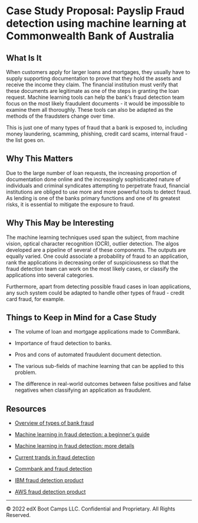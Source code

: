 # Case Study Proposal: Payslip Fraud detection using machine learning at Commonwealth Bank of Australia

## What Is It

When customers apply for larger loans and mortgages, they usually have to supply supporting documentation to prove that they hold the assets and receive the income they claim. The financial institution must verify that these documents are legitimate as one of the steps in granting the loan request. Machine learning tools can help the bank's fraud detection team focus on the most likely fraudulent documents - it would be impossible to examine them all thoroughly. These tools can also be adapted as the methods of the fraudsters change over time.

This is just one of many types of fraud that a bank is exposed to, including money laundering, scamming, phishing, credit card scams, internal fraud - the list goes on.

## Why This Matters

Due to the large number of loan requests, the increasing proportion of documentation done online and the increasingly sophisticated nature of individuals and criminal syndicates attempting to perpetrate fraud, financial institutions are obliged to use more and more powerful tools to detect fraud. As lending is one of the banks primary functions and one of its greatest risks, it is essential to mitigate the exposure to fraud.

## Why This May be Interesting

The machine learning techniques used span the subject, from machine vision, optical character recognition (OCR), outlier detection. The algos developed are a pipeline of several of these components. The outputs are equally varied. One could associate a probability of fraud to an application, rank the applications in decreasing order of suspiciousness so that the fraud detection team can work on the most likely cases, or classify the applications into several categories.

Furthermore, apart from detecting possible fraud cases in loan applications, any such system could be adapted to handle other types of fraud - credit card fraud, for example.

## Things to Keep in Mind for a Case Study

* The volume of loan and mortgage applications made to CommBank.

* Importance of fraud detection to banks.

* Pros and cons of automated fraudulent document detection.

* The various sub-fields of machine learning that can be applied to this problem.

* The difference in real-world outcomes between false positives and false negatives when classifying an application as fraudulent.

## Resources

* [Overview of types of bank fraud](https://sqnbankingsystems.com/types-of-bank-fraud/)

* [Machine learning in fraud detection: a beginner's guide](https://medium.com/@Nethone_/a-beginners-guide-to-machine-learning-in-payment-fraud-detection-prevention-360c95a9ca54)

* [Machine learning in fraud detection: more details](https://www.ravelin.com/insights/machine-learning-for-fraud-detection)

* [Current trands in fraud detection](https://emerj.com/ai-sector-overviews/artificial-intelligence-fraud-banking/)

* [Commbank and fraud detection](https://www.businessinsider.com.au/cba-want-to-use-ai-to-tackle-fraud-and-cyber-attacks-2016-12)

* [IBM fraud detection product](https://www.risk.net/awards/7676836/fraud-detection-and-prevention-product-of-the-year-ibm)

* [AWS fraud detection product](https://aws.amazon.com/fraud-detector/features/)

---
© 2022 edX Boot Camps LLC. Confidential and Proprietary. All Rights Reserved.

